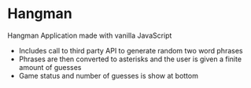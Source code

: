 # Hangman
Hangman Application made with vanilla JavaScript

- Includes call to third party API to generate random two word phrases
- Phrases are then converted to asterisks and the user is given a finite amount of guesses
- Game status and number of guesses is show at bottom

